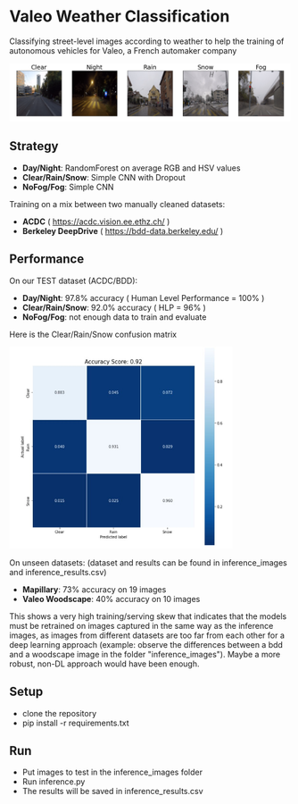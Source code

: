 # Valeo Weather Classification
Classifying street-level images according to weather to help the training of autonomous vehicles for Valeo, a French automaker company

![](media/acdc_example.png)

## Strategy
- **Day/Night**: RandomForest on average RGB and HSV values
- **Clear/Rain/Snow**: Simple CNN with Dropout
- **NoFog/Fog**: Simple CNN

Training on a mix between two manually cleaned datasets:
- **ACDC** ( https://acdc.vision.ee.ethz.ch/ )
- **Berkeley DeepDrive** ( https://bdd-data.berkeley.edu/ )

## Performance

On our TEST dataset (ACDC/BDD):
- **Day/Night**: 97.8% accuracy ( Human Level Performance = 100% )
- **Clear/Rain/Snow**: 92.0% accuracy ( HLP = 96% )
- **NoFog/Fog**: not enough data to train and evaluate
  
Here is the Clear/Rain/Snow confusion matrix

<img src="media/cm_precipitation.jpg" alt="cm_precipitation" width="400"/>


On unseen datasets:
(dataset and results can be found in inference_images and inference_results.csv)

- **Mapillary**: 73% accuracy on 19 images
- **Valeo Woodscape**: 40% accuracy on 10 images

This shows a very high training/serving skew that indicates that the models must be retrained on images captured in the same way as the inference images, as images from different datasets are too far from each other for a deep learning approach (example: observe the differences between a bdd and a woodscape image in the folder "inference_images"). Maybe a more robust, non-DL approach would have been enough.

## Setup
- clone the repository
- pip install -r requirements.txt

## Run
- Put images to test in the inference_images folder
- Run inference.py
- The results will be saved in inference_results.csv
